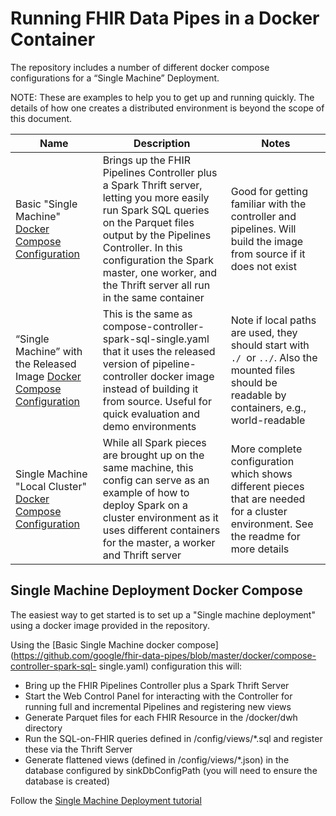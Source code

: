 # Running FHIR Data Pipes in a Docker Container
The repository includes a number of different docker compose configurations for a “Single Machine” Deployment. 

NOTE: These are examples to help you to get up and running quickly. The details of how one creates a distributed environment is beyond the scope of this document.

| Name | Description | Notes |
| ---- | ------------| ------|
| Basic "Single Machine" [Docker Compose Configuration](https://github.com/google/fhir-data-pipes/blob/master/docker/compose-controller-spark-sql-single.yaml) | Brings up the FHIR Pipelines Controller plus a Spark Thrift server, letting you more easily run Spark SQL queries on the Parquet files output by the Pipelines Controller. In this configuration the Spark master, one worker, and the Thrift server all run in the same container | Good for getting familiar with the controller and pipelines. Will build the image from source if it does not exist |
| “Single Machine” with the Released Image [Docker Compose Configuration ](https://github.com/google/fhir-data-pipes/blob/master/docker/compose-controller-spark-sql-released.yaml) | This is the same as compose-controller-spark-sql-single.yaml that it uses the released version of pipeline-controller docker image instead of building it from source. Useful for quick evaluation and demo environments | Note if local paths are used, they should start with `./ `or `../`. Also the mounted files should be readable by containers, e.g., world-readable |
| Single Machine "Local Cluster" [Docker Compose Configuration](https://github.com/google/fhir-data-pipes/blob/master/docker/compose-controller-spark-sql.yaml) | While all Spark pieces are brought up on the same machine, this config can serve as an example of how to deploy Spark on a cluster environment as it uses different containers for the master, a worker and Thrift server | More complete configuration which shows different pieces that are needed for a cluster environment. See the readme for more details |

## Single Machine Deployment Docker Compose
The easiest way to get started is to set up a "Single machine deployment" using a docker image provided in the repository.

Using the [Basic Single Machine docker compose](https://github.com/google/fhir-data-pipes/blob/master/docker/compose-controller-spark-sql-
single.yaml) configuration this will:

*	Bring up the FHIR Pipelines Controller plus a Spark Thrift Server
* 	Start the Web Control Panel for interacting with the Controller for running full and incremental Pipelines and registering new views
* 	Generate Parquet files for each FHIR Resource in the /docker/dwh directory 
* 	Run the SQL-on-FHIR queries defined in /config/views/*.sql and register these via the Thrift Server
* 	Generate flattened views (defined in /config/views/*.json) in the database configured by sinkDbConfigPath (you will need to ensure the database is created)

Follow the [Single Machine Deployment tutorial](tutorial_single_machine/)

